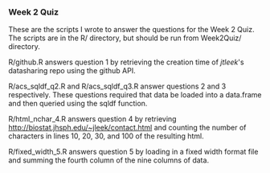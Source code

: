 ### Week 2 Quiz

These are the scripts I wrote to answer the questions for the Week 2 Quiz.
The scripts are in the R/ directory, but should be run from Week2Quiz/
directory.

R/github.R answers question 1 by retrieving the creation time of *jtleek*'s
datasharing repo using the github API.

R/acs_sqldf_q2.R and R/acs_sqldf_q3.R answer questions 2 and 3 respectively.
These questions required that data be loaded into a data.frame and then
queried using the sqldf function.

R/html_nchar_4.R answers question 4 by retrieving 
http://biostat.jhsph.edu/~jleek/contact.html and counting the number
of characters in lines 10, 20, 30, and 100 of the resulting html.

R/fixed_width_5.R answers question 5 by loading in a fixed width format
file and summing the fourth column of the nine columns of data.

